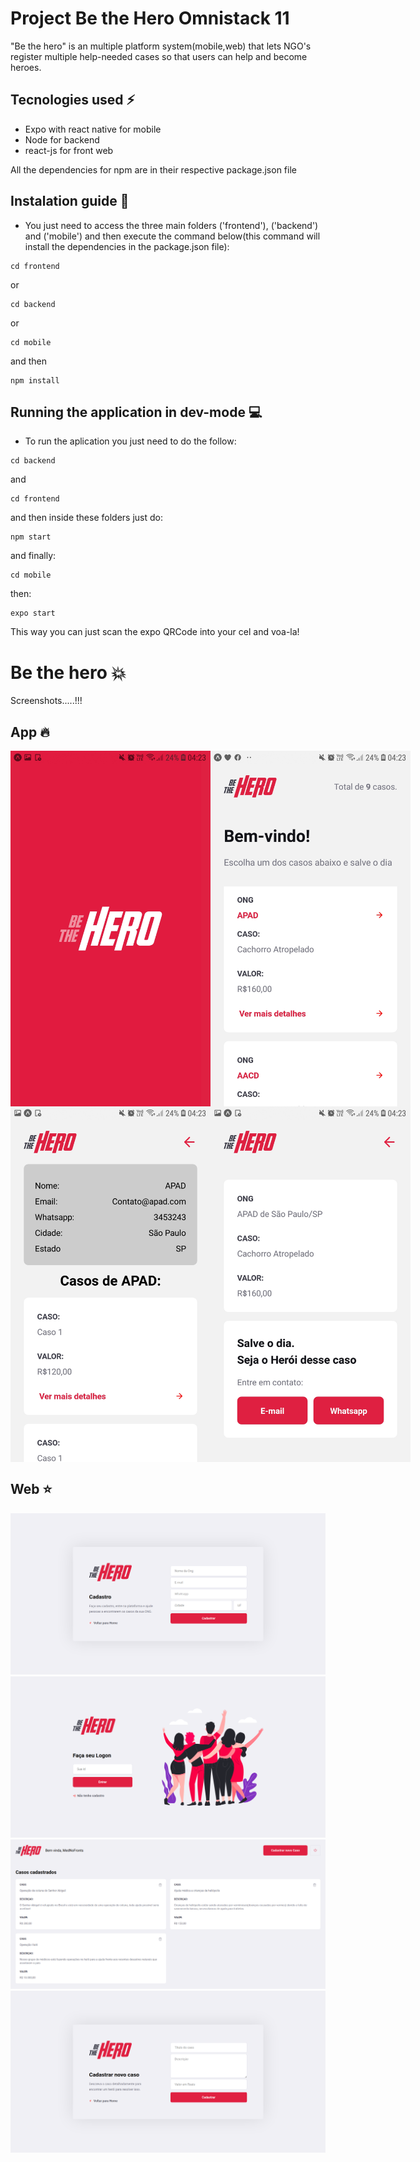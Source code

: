 # Project Be the Hero Omnistack 11
"Be the hero" is an multiple platform system(mobile,web) that lets NGO's register multiple help-needed cases so that users can help and become heroes.

## Tecnologies used :zap:
- Expo with react native for mobile
- Node for backend
- react-js for front web

All the dependencies for npm are in their respective package.json file

## Instalation guide :bust_in_silhouette:
- You just need to access the three main folders ('frontend'), ('backend') and ('mobile') and then execute the command below(this command will install the dependencies in the package.json file):
```
cd frontend
```
or
```
cd backend
```
or

```
cd mobile
```
and then
```
npm install
```
## Running the application in dev-mode :computer:

- To run the aplication you just need to do the follow:
```
cd backend
```
and
```
cd frontend
```
and then inside these folders just do:
```
npm start
```
and finally:
```
cd mobile
```
then:
```
expo start
```
This way you can just scan the expo QRCode into your cel and voa-la!


# Be the hero :boom:
Screenshots.....!!!

## App :fire:

<div style="display:flex;">
<img  src="imagens-do-projeto/inicioapp.jpg" width="320" >
<img  src="imagens-do-projeto/inicio-app.jpg" width="320" >
</div>
<div style="display:flex">
<img src="imagens-do-projeto/perfil-ong-app.jpg" width="320" >
<img  src="imagens-do-projeto/detalhe-caso.jpg" width="320" >
</div>

## Web :star:

<img  src="imagens-do-projeto/registro.png" >
<img  src="imagens-do-projeto/Login.png" >
<img  src="imagens-do-projeto/profile.png">
<img  src="imagens-do-projeto/new_case.png">





